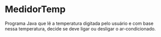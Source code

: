 # MedidorTemp
Programa Java que lê a temperatura digitada pelo usuário e com base nessa temperatura, decide se deve ligar ou desligar o ar-condicionado. 
